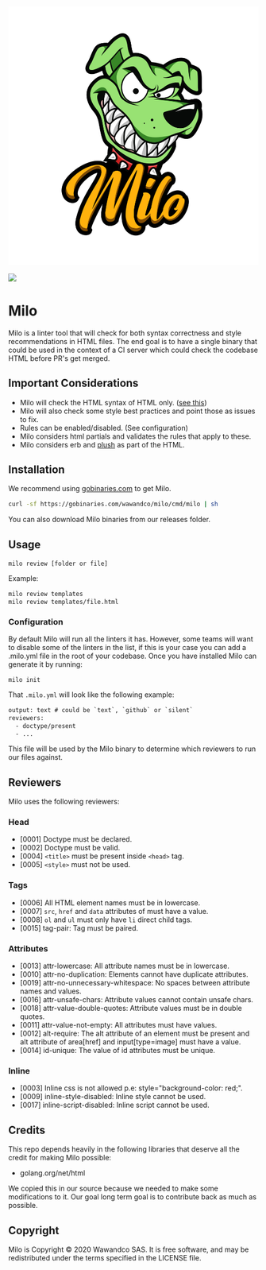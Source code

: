 ![](https://github.com/wawandco/milo/blob/master/milo-logo.png)

![](https://github.com/wawandco/milo/workflows/Test/badge.svg)
# Milo

Milo is a linter tool that will check for both syntax correctness and style recommendations in HTML files. The end goal is to have a single binary that could be used in the context of a CI server which could check the codebase HTML before PR's get merged.

## Important Considerations

- Milo will check the HTML syntax of HTML only. ([see this](https://html.spec.whatwg.org/multipage/syntax.html))
- Milo will also check some style best practices and point those as issues to fix.
- Rules can be enabled/disabled. (See configuration)
- Milo considers html partials and validates the rules that apply to these.
- Milo considers erb and [plush](https://github.com/gobuffalo/plush) as part of the HTML.

## Installation

We recommend using [gobinaries.com](gobinaries.com) to get Milo.

```sh
curl -sf https://gobinaries.com/wawandco/milo/cmd/milo | sh
```

You can also download Milo binaries from our releases folder.

## Usage

```
milo review [folder or file]
```

Example:

```
milo review templates
milo review templates/file.html
```

### Configuration

By default Milo will run all the linters it has. However, some teams will want to disable some of the linters in the list, if this is your case you can add a .milo.yml file in the root of your codebase.
Once you have installed Milo can generate it by running:
```
milo init
```

That `.milo.yml` will look like the following example:

```
output: text # could be `text`, `github` or `silent`
reviewers:
  - doctype/present 
  - ...
```

This file will be used by the Milo binary to determine which reviewers to run our files against.

## Reviewers

Milo uses the following reviewers:

### Head

- [0001] Doctype must be declared.
- [0002] Doctype must be valid.
- [0004] `<title>` must be present inside `<head>` tag.
- [0005] `<style>` must not be used.

### Tags

- [0006] All HTML element names must be in lowercase.
- [0007] `src`, `href` and `data` attributes of must have a value.
- [0008] `ol` and `ul` must only have `li` direct child tags.
- [0015] tag-pair: Tag must be paired.

### Attributes

- [0013] attr-lowercase: All attribute names must be in lowercase.
- [0010] attr-no-duplication: Elements cannot have duplicate attributes.
- [0019] attr-no-unnecessary-whitespace: No spaces between attribute names and values.
- [0016] attr-unsafe-chars: Attribute values cannot contain unsafe chars.
- [0018] attr-value-double-quotes: Attribute values must be in double quotes.
- [0011] attr-value-not-empty: All attributes must have values.
- [0012] alt-require: The alt attribute of an element must be present and alt attribute of area[href] and input[type=image] must have a value.
- [0014] id-unique: The value of id attributes must be unique.

### Inline

- [0003] Inline css is not allowed p.e: style="background-color: red;".
- [0009] inline-style-disabled: Inline style cannot be used.
- [0017] inline-script-disabled: Inline script cannot be used.

## Credits

This repo depends heavily in the following libraries that deserve all the credit for making Milo possible:

- golang.org/net/html 

We copied this in our source because we needed to make some modifications to it. Our goal long term goal is to contribute back as much as possible.

## Copyright

Milo is Copyright © 2020 Wawandco SAS. It is free software, and may be redistributed under the terms specified in the LICENSE file.


